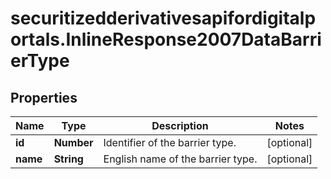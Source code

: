 # securitizedderivativesapifordigitalportals.InlineResponse2007DataBarrierType

## Properties

Name | Type | Description | Notes
------------ | ------------- | ------------- | -------------
**id** | **Number** | Identifier of the barrier type. | [optional] 
**name** | **String** | English name of the barrier type. | [optional] 


